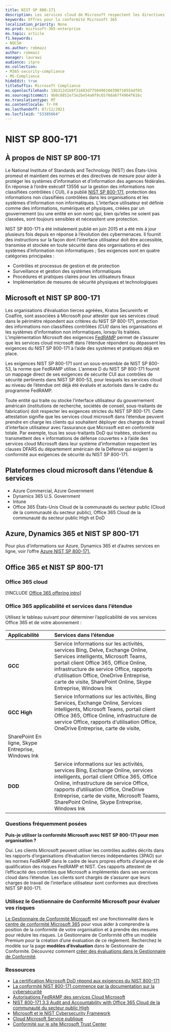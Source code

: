 ```yaml
---
title: NIST SP 800-171
description: Les services cloud de Microsoft respectent les directives NIST SP 800-171 pour protéger les informations non classifiées contrôlées dans les systèmes d’information non informatiques.
keywords: Offres pour la conformité Microsoft 365
localization_priority: None
ms.prod: microsoft-365-enterprise
ms.topic: article
f1.keywords:
- NOCSH
ms.author: robmazz
author: robmazz
manager: laurawi
audience: itpro
ms.collection:
- M365-security-compliance
- MS-Compliance
hideEdit: true
titleSuffix: Microsoft Compliance
ms.openlocfilehash: 19b312d1b9f31683d775049010d390710554df01
ms.sourcegitcommit: 9b0c8852e73e2be54a0f9c6570da67f4964f616c
ms.translationtype: MT
ms.contentlocale: fr-FR
ms.lasthandoff: 07/12/2021
ms.locfileid: "53385664"
---
```

# <a name="nist-sp-800-171"></a>NIST SP 800-171

## <a name="about-nist-sp-800-171"></a>À propos de NIST SP 800-171

Le National Institute of Standards and Technology (NIST) des États-Unis promeut et maintient des normes et des directives de mesure pour aider à protéger les systèmes d’information et d’information des agences fédérales. En réponse à l’ordre exécutif 13556 sur la gestion des informations non classifiées contrôlées ( CUI), il a publié [NIST SP 800-171](https://csrc.nist.gov/publications/detail/sp/800-171/rev-1/final), protection des informations non classifiées contrôlées dans les organisations et les systèmes d’information non informatiques.  L’interface utilisateur est définie comme des informations, numériques et physiques, créées par un gouvernement (ou une entité en son nom) qui, bien qu’elles ne soient pas classées, sont toujours sensibles et nécessitent une protection.

NIST SP 800-171 a été initialement publié en juin 2015 et a été mis à jour plusieurs fois depuis en réponse à l’évolution des cybermenaces. Il fournit des instructions sur la façon dont l’interface utilisateur doit être accessible, transmise et stockée en toute sécurité dans des organisations et des systèmes d’information non informatiques ; Ses exigences sont en quatre catégories principales :

- Contrôles et processus de gestion et de protection
- Surveillance et gestion des systèmes informatiques
- Procédures et pratiques claires pour les utilisateurs finaux
- Implémentation de mesures de sécurité physiques et technologiques

## <a name="microsoft-and-nist-sp-800-171"></a>Microsoft et NIST SP 800-171

Les organisations d’évaluation tierces agréées, Kratos Secureinfo et Coalfire, sont associées à Microsoft pour attester que ses services cloud dans le périmètre répondent aux critères du NIST SP 800-171, protection des informations non classifiées contrôlées *(CUI)* dans les organisations et les systèmes d’information non informatiques, lorsqu’ils traitées. L’implémentation Microsoft des exigences [FedRAMP](offering-fedramp.md) permet de s’assurer que les services cloud microsoft dans l’étendue répondent ou dépassent les exigences du NIST SP 800-171 à l’aide des systèmes et pratiques déjà en place.

Les exigences NIST SP 800-171 sont un sous-ensemble de NIST SP 800-53, la norme que FedRAMP utilise. L’annexe D du NIST SP 800-171 fournit un mappage direct de ses exigences de sécurité CUI aux contrôles de sécurité pertinents dans NIST SP 800-53, pour lesquels les services cloud au niveau de l’étendue ont déjà été évalués et autorisés dans le cadre du programme FedRAMP.

Toute entité qui traite ou stocke l’interface utilisateur du gouvernement américain (institutions de recherche, sociétés de conseil, sous-traitants de fabrication) doit respecter les exigences strictes du NIST SP 800-171. Cette attestation signifie que les services cloud microsoft dans l’étendue peuvent prendre en charge les clients qui souhaitent déployer des charges de travail d’interface utilisateur avec l’assurance que Microsoft est en conformité totale. Par exemple, tous les sous-traitants DoD qui traitées, stockent ou transmettent des « informations de défense couvertes » à l’aide des services cloud Microsoft dans leur système d’information respectent les clauses DFARS du département américain de la Défense qui exigent la conformité aux exigences de sécurité du NIST SP 800-171.

## <a name="microsoft-in-scope-cloud-platforms--services"></a>Plateformes cloud microsoft dans l’étendue & services

- Azure Commercial, Azure Government
- Dynamics 365 U.S. Government
- Intune
- Office 365 États-Unis Cloud de la communauté du secteur public (Cloud de la communauté du secteur public), Office 365 Cloud de la communauté du secteur public High et DoD

## <a name="azure-dynamics-365-and-nist-sp-800-171"></a>Azure, Dynamics 365 et NIST SP 800-171

Pour plus d’informations sur Azure, Dynamics 365 et d’autres services en ligne, voir l’offre [Azure NIST SP 800-171.](/azure/compliance/offerings/offering-nist-800-171)

## <a name="office-365-and-nist-sp-800-171"></a>Office 365 et NIST SP 800-171

### <a name="office-365-cloud-environments"></a>Office 365 cloud

[!INCLUDE [Office 365 offering intro](../includes/o365-offering-introduction.md)]

### <a name="office-365-applicability-and-in-scope-services"></a>Office 365 applicabilité et services dans l’étendue

Utilisez le tableau suivant pour déterminer l’applicabilité de vos services Office 365 et de votre abonnement :

| **Applicabilité** | **Services dans l’étendue** |
|:------------------|:----------------------|
| **GCC** | Service Informations sur les activités, services Bing, Delve, Exchange Online, Services intelligents, Microsoft Teams, portail client Office 365, Office Online, infrastructure de service Office, rapports d’utilisation Office, OneDrive Entreprise, carte de visite, SharePoint Online, Skype Entreprise, Windows Ink |
| **GCC High** | Service Informations sur les activités, Bing Services, Exchange Online, Services intelligents, Microsoft Teams, portail client Office 365, Office Online, infrastructure de service Office, rapports d’utilisation Office, OneDrive Entreprise, carte de visite, 
SharePoint En ligne, Skype Entreprise, Windows Ink |
| **DOD** | Service informations sur les activités, services Bing, Exchange Online, services intelligents, portail client Office 365, Office Online, infrastructure de service Office, rapports d’utilisation Office, OneDrive Entreprise, carte de visite, Microsoft Teams, SharePoint Online, Skype Entreprise, Windows Ink |

### <a name="frequently-asked-questions"></a>Questions fréquemment posées

**Puis-je utiliser la conformité Microsoft avec NIST SP 800-171 pour mon organisation ?**

Oui. Les clients Microsoft peuvent utiliser les contrôles audités décrits dans les rapports d’organisations d’évaluation tierces indépendantes (3PAO) sur les normes FedRAMP dans le cadre de leurs propres efforts d’analyse et de qualification des risques FedRAMP et NIST. Ces rapports attestent de l’efficacité des contrôles que Microsoft a implémentés dans ses services cloud dans l’étendue. Les clients sont chargés de s’assurer que leurs charges de travail de l’interface utilisateur sont conformes aux directives NIST SP 800-171.

### <a name="use-microsoft-compliance-manager-to-assess-your-risk"></a>Utilisez le Gestionnaire de Conformité Microsoft pour évaluer vos risques

[Le Gestionnaire de Conformité Microsoft](/microsoft-365/compliance/compliance-manager) est une fonctionnalité dans le [centre de conformité Microsoft 365](/microsoft-365/compliance/microsoft-365-compliance-center) pour vous aider à comprendre la position de la conformité de votre organisation et à prendre des mesures pour réduire les risques. Le Gestionnaire de Conformité offre un modèle Premium pour la création d’une évaluation de ce règlement. Recherchez le modèle sur la page **modèles d’évaluation** dans le Gestionnaire de Conformité. Découvrez comment [créer des évaluations dans le Gestionnaire de Conformité](/microsoft-365/compliance/compliance-manager-assessments).

### <a name="resources"></a>Ressources

- [La certification Microsoft DoD répond aux exigences du NIST 800-171](offering-DoD-DISA-L2-L4-L5.md)
- [La conformité NIST 800-171 commence par la documentation sur la cybersécurité](https://www.nist800171.com/)
- [Autorisations FedRAMP des services Cloud Microsoft](https://marketplace.fedramp.gov/index.html?status=Compliant&sort=productName#/products)
- [NIST 800-171 3.3 Audit and Accountability with Office 365 Cloud de la communauté du secteur public High](https://info.summit7systems.com/blog/nist-3.3-audit-and-accountability-with-office-365)
- [Microsoft et le NIST Cybersecurity Framework](offering-nist-csf.md)
- [Cloud Microsoft Service publique](https://www.microsoft.com/enterprise/government)
- [Conformité sur le site Microsoft Trust Center](https://www.microsoft.com/trust-center/compliance/compliance-overview)
